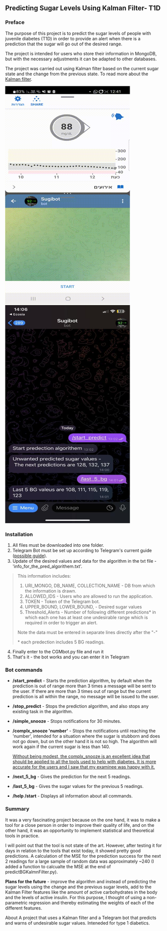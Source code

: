 
## Predicting Sugar Levels Using Kalman Filter- T1D


### **Preface**
The purpose of this project is to predict the sugar levels of people with juvenile diabetes (T1D) in order to provide an alert when there is a prediction that the sugar will go out of the desired range.

The project is intended for users who store their information in MongoDB, but with the necessary adjustments it can be adapted to other databases.


The project was carried out using Kalman filter based on the current sugar state and the change from the previous state. To read more about the [Kalman filter](https://en.wikipedia.org/wiki/Kalman_filter).

<div>
<img src="https://github.com/orineo1/predicting_sugar_level_T1D/blob/main/exampls/bot_init_gif.gif" width="400" height="700">
<img src="https://github.com/orineo1/predicting_sugar_level_T1D/blob/main/exampls/unwanted_bg_level_msg.jpeg" width="400" height="700">
</div>

### **Installation**
1. All files must be downloaded into one folder.
2. Telegram Bot must be set up according to Telegram's current guide ([possible guide](https://www.youtube.com/watch?v=NwBWW8cNCP4)).
3. Update of the desired values and data for the algorithm in the txt file - 'info_for_the_pred_algorithem.txt'.

>This information includes:
> 1. URI_MONGO, DB_NAME, COLLECTION_NAME - DB from which the information is drawn.
> 2. ALLOWED_IDS - Users who are allowed to run the application.
> 3. TOKEN - Token of the Telegram bot.
> 4. UPPER_BOUND, LOWER_BOUND, -  Desired sugar values  
> 5. Threshold_Alerts - Number of following different predictions* in which each one has at least one undesirable range which is required in order to trigger an alert.
>
> Note the data must be entered in separate lines directly after the "-"
>
>\* each predection includes 5 BG readings. 

4.  Finally enter to the CGMbot.py file and run it
5. That's it - the bot works and you can enter it in Telegram


### **Bot commands**

- **/start_predict** - Starts the prediction algorithm, by default when the prediction is out of range more than 3 times a message will be sent to the user. If there are more than 3 times out of range but the current prediction is all within the range, no message will be issued to the user.

- **/stop_predict** - Stops the prediction algorithm, and also stops any existing task in the algorithm.

- **/simple_snooze** - Stops notifications for 30 minutes.

- **/complx_snooze 'number'** -  Stops the notifications until reaching the 'number', intended for a situation where the sugar is stubborn and does not go down, but on the other hand it is not so high. The algorithm will work again if the current sugar is less than 140.

     <span style="text-decoration: underline">Without being modest, the complx_snooze is an excellent idea that should be applied to all the tools used to help with diabetes. It is more accurate for the users and I saw that my examinee was happy with it. </span>


- **/next_5_bg** - Gives the prediction for the next 5 readings.

- **/last_5_bg** - Gives the sugar values for the previous 5 readings.

- **/help /start** - Displays all information about all commands.

### **Summary**
It was a very fascinating project because on the one hand, it was to make a tool for a close person in order to improve their quality of life, and on the other hand, it was an opportunity to implement statistical and theoretical tools in practice.

I will point out that the tool is not state of the art. However, after testing it for days in relation to the tools that exist today, it showed pretty good predictions. A calculation of the MSE for the prediction success for the next 2 readings for a large sample of random data was approximately ~240 (I added a function to calcualte the MSE at the end of predictBGKalmnFilter.py).

**Plans for the future** -  improve the algorithm and instead of predicting the sugar levels using the change and the previous sugar levels, add to the Kalman Filter features like the amount of active carbohydrates in the body and the levels of active insulin. For this purpose, I thought of using a non-parametric regression and thereby estimating the weights of each of the different features.


 
About
A project that uses a Kalman filter and a Telegram bot that predicts and warns of undesirable sugar values. Inteneded for type 1 diabetics.
